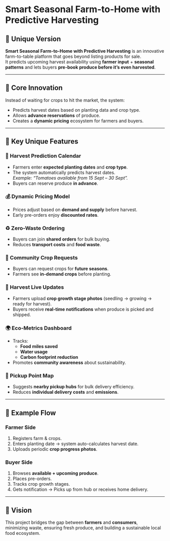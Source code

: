 # Smart Seasonal Farm-to-Home with Predictive Harvesting

## 🌱 Unique Version
**Smart Seasonal Farm-to-Home with Predictive Harvesting** is an innovative farm-to-table platform that goes beyond listing products for sale.  
It predicts upcoming harvest availability using **farmer input** + **seasonal patterns** and lets buyers **pre-book produce before it’s even harvested**.

---

## 🚀 Core Innovation
Instead of waiting for crops to hit the market, the system:
- Predicts harvest dates based on planting data and crop type.
- Allows **advance reservations** of produce.
- Creates a **dynamic pricing** ecosystem for farmers and buyers.

---

## 🔑 Key Unique Features

### 📅 Harvest Prediction Calendar
- Farmers enter **expected planting dates** and **crop type**.
- The system automatically predicts harvest dates.  
  _Example: “Tomatoes available from 15 Sept – 30 Sept”._
- Buyers can reserve produce **in advance**.

### 💰 Dynamic Pricing Model
- Prices adjust based on **demand and supply** before harvest.
- Early pre-orders enjoy **discounted rates**.

### ♻ Zero-Waste Ordering
- Buyers can join **shared orders** for bulk buying.
- Reduces **transport costs** and **food waste**.

### 🌾 Community Crop Requests
- Buyers can request crops for **future seasons**.
- Farmers see **in-demand crops** before planting.

### 📸 Harvest Live Updates
- Farmers upload **crop growth stage photos** (seedling → growing → ready for harvest).
- Buyers receive **real-time notifications** when produce is picked and shipped.

### 🌍 Eco-Metrics Dashboard
- Tracks:
  - **Food miles saved**
  - **Water usage**
  - **Carbon footprint reduction**
- Promotes **community awareness** about sustainability.

### 📍 Pickup Point Map
- Suggests **nearby pickup hubs** for bulk delivery efficiency.
- Reduces **individual delivery costs** and **emissions**.

---

## 🔄 Example Flow

### **Farmer Side**
1. Registers farm & crops.
2. Enters planting date → system auto-calculates harvest date.
3. Uploads periodic **crop progress photos**.

### **Buyer Side**
1. Browses **available + upcoming produce**.
2. Places pre-orders.
3. Tracks crop growth stages.
4. Gets notification → Picks up from hub or receives home delivery.

---

## 📌 Vision
This project bridges the gap between **farmers** and **consumers**,  
minimizing waste, ensuring fresh produce, and building a sustainable local food ecosystem.
